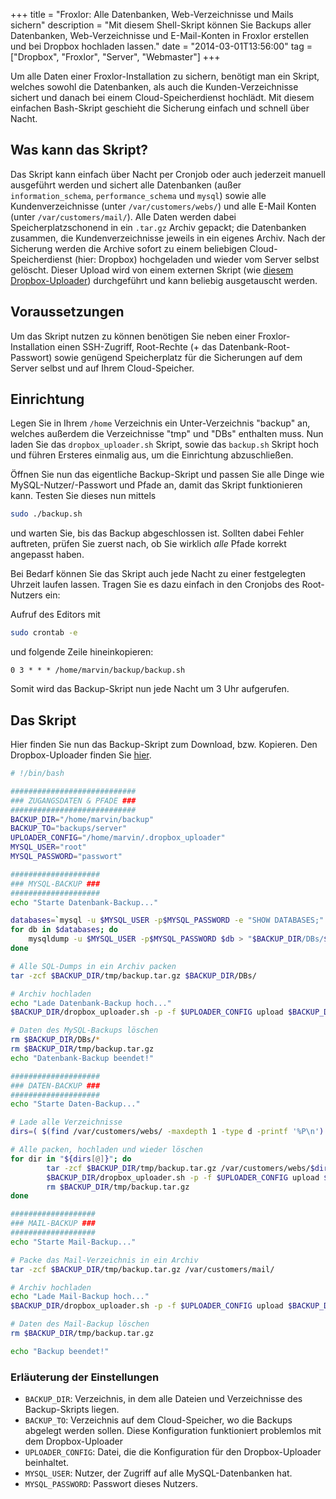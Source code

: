 +++
title       = "Froxlor: Alle Datenbanken, Web-Verzeichnisse und Mails sichern"
description = "Mit diesem Shell-Skript können Sie Backups aller Datenbanken, Web-Verzeichnisse und E-Mail-Konten in Froxlor erstellen und bei Dropbox hochladen lassen."
date        = "2014-03-01T13:56:00"
tag         = ["Dropbox", "Froxlor", "Server", "Webmaster"]
+++

Um alle Daten einer Froxlor-Installation zu sichern, benötigt man ein Skript, welches sowohl die Datenbanken, als auch die Kunden-Verzeichnisse sichert und danach bei einem Cloud-Speicherdienst hochlädt. Mit diesem einfachen Bash-Skript geschieht die Sicherung einfach und schnell über Nacht.

<!--more-->

## Was kann das Skript?
Das Skript kann einfach über Nacht per Cronjob oder auch jederzeit manuell ausgeführt werden und sichert alle Datenbanken (außer `information_schema`, `performance_schema` und `mysql`) sowie alle Kundenverzeichnisse (unter `/var/customers/webs/`) und alle E-Mail Konten (unter `/var/customers/mail/`).
Alle Daten werden dabei Speicherplatzschonend in ein `.tar.gz` Archiv gepackt; die Datenbanken zusammen, die Kundenverzeichnisse jeweils in ein eigenes Archiv.
Nach der Sicherung werden die Archive sofort zu einem beliebigen Cloud-Speicherdienst (hier: Dropbox) hochgeladen und wieder vom Server selbst gelöscht. Dieser Upload wird von einem externen Skript (wie [diesem Dropbox-Uploader](https://github.com/andreafabrizi/Dropbox-Uploader)) durchgeführt und kann beliebig ausgetauscht werden.

## Voraussetzungen
Um das Skript nutzen zu können benötigen Sie neben einer Froxlor-Installation einen SSH-Zugriff, Root-Rechte (+ das Datenbank-Root-Passwort) sowie genügend Speicherplatz für die Sicherungen auf dem Server selbst und auf Ihrem Cloud-Speicher.

## Einrichtung
Legen Sie in Ihrem `/home` Verzeichnis ein Unter-Verzeichnis "backup" an, welches außerdem die Verzeichnisse "tmp" und "DBs" enthalten muss.
Nun laden Sie das `dropbox_uploader.sh` Skript, sowie das `backup.sh` Skript hoch und führen Ersteres einmalig aus, um die Einrichtung abzuschließen.

Öffnen Sie nun das eigentliche Backup-Skript und passen Sie alle Dinge wie MySQL-Nutzer/-Passwort und Pfade an, damit das Skript funktionieren kann. Testen Sie dieses nun mittels
```bash
sudo ./backup.sh
```
und warten Sie, bis das Backup abgeschlossen ist. Sollten dabei Fehler auftreten, prüfen Sie zuerst nach, ob Sie wirklich *alle* Pfade korrekt angepasst haben.

Bei Bedarf können Sie das Skript auch jede Nacht zu einer festgelegten Uhrzeit laufen lassen. Tragen Sie es dazu einfach in den Cronjobs des Root-Nutzers ein:

Aufruf des Editors mit
```bash
sudo crontab -e
```
und folgende Zeile hineinkopieren:
```
0 3 * * * /home/marvin/backup/backup.sh
```
Somit wird das Backup-Skript nun jede Nacht um 3 Uhr aufgerufen.

## Das Skript
Hier finden Sie nun das Backup-Skript zum Download, bzw. Kopieren. Den Dropbox-Uploader finden Sie [hier](https://github.com/andreafabrizi/Dropbox-Uploader).

```bash
# !/bin/bash

############################
### ZUGANGSDATEN & PFADE ###
############################
BACKUP_DIR="/home/marvin/backup"
BACKUP_TO="backups/server"
UPLOADER_CONFIG="/home/marvin/.dropbox_uploader"
MYSQL_USER="root"
MYSQL_PASSWORD="passwort"

####################
### MYSQL-BACKUP ###
####################
echo "Starte Datenbank-Backup..."

databases=`mysql -u $MYSQL_USER -p$MYSQL_PASSWORD -e "SHOW DATABASES;" | grep -Ev "(Database|information_schema|performance_schema|mysql)"`
for db in $databases; do
	mysqldump -u $MYSQL_USER -p$MYSQL_PASSWORD $db > "$BACKUP_DIR/DBs/$db.sql"
done

# Alle SQL-Dumps in ein Archiv packen
tar -zcf $BACKUP_DIR/tmp/backup.tar.gz $BACKUP_DIR/DBs/

# Archiv hochladen
echo "Lade Datenbank-Backup hoch..."
$BACKUP_DIR/dropbox_uploader.sh -p -f $UPLOADER_CONFIG upload $BACKUP_DIR/tmp/backup.tar.gz $BACKUP_TO/databases/backup_$(date +"%Y-%m-%d_%H-%M").tar.gz

# Daten des MySQL-Backups löschen
rm $BACKUP_DIR/DBs/*
rm $BACKUP_DIR/tmp/backup.tar.gz
echo "Datenbank-Backup beendet!"

####################
### DATEN-BACKUP ###
####################
echo "Starte Daten-Backup..."

# Lade alle Verzeichnisse
dirs=( $(find /var/customers/webs/ -maxdepth 1 -type d -printf '%P\n') )

# Alle packen, hochladen und wieder löschen
for dir in "${dirs[@]}"; do
		tar -zcf $BACKUP_DIR/tmp/backup.tar.gz /var/customers/webs/$dir
		$BACKUP_DIR/dropbox_uploader.sh -p -f $UPLOADER_CONFIG upload $BACKUP_DIR/tmp/backup.tar.gz $BACKUP_TO/$dir/backup_$(date +"%Y-%m-%d_%H-%M").tar.gz
		rm $BACKUP_DIR/tmp/backup.tar.gz
done

###################
### MAIL-BACKUP ###
###################
echo "Starte Mail-Backup..."

# Packe das Mail-Verzeichnis in ein Archiv
tar -zcf $BACKUP_DIR/tmp/backup.tar.gz /var/customers/mail/

# Archiv hochladen
echo "Lade Mail-Backup hoch..."
$BACKUP_DIR/dropbox_uploader.sh -p -f $UPLOADER_CONFIG upload $BACKUP_DIR/tmp/backup.tar.gz $BACKUP_TO/mail/backup_$(date +"%Y-%m-%d_%H-%M").tar.gz

# Daten des Mail-Backup löschen
rm $BACKUP_DIR/tmp/backup.tar.gz

echo "Backup beendet!"
```

### Erläuterung der Einstellungen
* `BACKUP_DIR`: Verzeichnis, in dem alle Dateien und Verzeichnisse des Backup-Skripts liegen.
* `BACKUP_TO`: Verzeichnis auf dem Cloud-Speicher, wo die Backups abgelegt werden sollen. Diese Konfiguration funktioniert problemlos mit dem Dropbox-Uploader
* `UPLOADER_CONFIG`: Datei, die die Konfiguration für den Dropbox-Uploader beinhaltet.
* `MYSQL_USER`: Nutzer, der Zugriff auf alle MySQL-Datenbanken hat.
* `MYSQL_PASSWORD`: Passwort dieses Nutzers.
